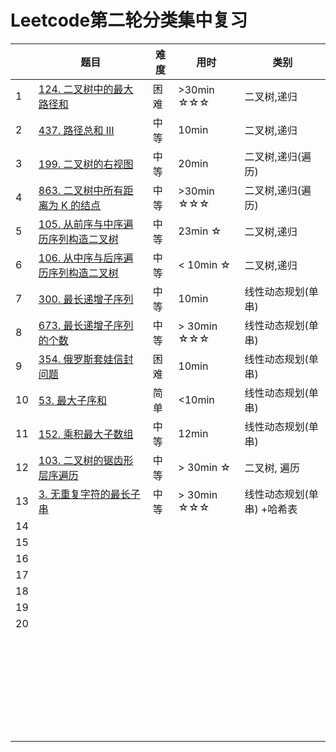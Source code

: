 # Leetcode第二轮分类集中复习

|      | 题目                                                         | 难度 | 用时        | 类别                       |
| ---- | ------------------------------------------------------------ | ---- | ----------- | -------------------------- |
| 1    | [124. 二叉树中的最大路径和](https://leetcode-cn.com/problems/binary-tree-maximum-path-sum/) | 困难 | >30min ☆☆☆  | 二叉树,递归                |
| 2    | [437. 路径总和 III](https://leetcode-cn.com/problems/path-sum-iii/) | 中等 | 10min       | 二叉树,递归                |
| 3    | [199. 二叉树的右视图](https://leetcode-cn.com/problems/binary-tree-right-side-view/) | 中等 | 20min       | 二叉树,递归(遍历)          |
| 4    | [863. 二叉树中所有距离为 K 的结点](https://leetcode-cn.com/problems/all-nodes-distance-k-in-binary-tree/) | 中等 | >30min ☆☆☆  | 二叉树,递归(遍历)          |
| 5    | [105. 从前序与中序遍历序列构造二叉树](https://leetcode-cn.com/problems/construct-binary-tree-from-preorder-and-inorder-traversal/) | 中等 | 23min ☆     | 二叉树,递归                |
| 6    | [106. 从中序与后序遍历序列构造二叉树](https://leetcode-cn.com/problems/construct-binary-tree-from-inorder-and-postorder-traversal/) | 中等 | < 10min ☆   | 二叉树,递归                |
| 7    | [300. 最长递增子序列](https://leetcode-cn.com/problems/longest-increasing-subsequence/) | 中等 | 10min       | 线性动态规划(单串)         |
| 8    | [673. 最长递增子序列的个数](https://leetcode-cn.com/problems/number-of-longest-increasing-subsequence/) | 中等 | > 30min ☆☆☆ | 线性动态规划(单串)         |
| 9    | [354. 俄罗斯套娃信封问题](https://leetcode-cn.com/problems/russian-doll-envelopes/) | 困难 | 10min       | 线性动态规划(单串)         |
| 10   | [53. 最大子序和](https://leetcode-cn.com/problems/maximum-subarray/) | 简单 | <10min      | 线性动态规划(单串)         |
| 11   | [152. 乘积最大子数组](https://leetcode-cn.com/problems/maximum-product-subarray/) | 中等 | 12min       | 线性动态规划(单串)         |
| 12   | [103. 二叉树的锯齿形层序遍历](https://leetcode-cn.com/problems/binary-tree-zigzag-level-order-traversal/) | 中等 | > 30min ☆   | 二叉树, 遍历               |
| 13   | [3. 无重复字符的最长子串](https://leetcode-cn.com/problems/longest-substring-without-repeating-characters/) | 中等 | > 30min ☆☆☆ | 线性动态规划(单串) +哈希表 |
| 14   |                                                              |      |             |                            |
| 15   |                                                              |      |             |                            |
| 16   |                                                              |      |             |                            |
| 17   |                                                              |      |             |                            |
| 18   |                                                              |      |             |                            |
| 19   |                                                              |      |             |                            |
| 20   |                                                              |      |             |                            |
|      |                                                              |      |             |                            |
|      |                                                              |      |             |                            |
|      |                                                              |      |             |                            |
|      |                                                              |      |             |                            |
|      |                                                              |      |             |                            |
|      |                                                              |      |             |                            |
|      |                                                              |      |             |                            |
|      |                                                              |      |             |                            |
|      |                                                              |      |             |                            |
|      |                                                              |      |             |                            |
|      |                                                              |      |             |                            |
|      |                                                              |      |             |                            |
|      |                                                              |      |             |                            |
|      |                                                              |      |             |                            |
|      |                                                              |      |             |                            |
|      |                                                              |      |             |                            |
|      |                                                              |      |             |                            |
|      |                                                              |      |             |                            |
|      |                                                              |      |             |                            |
|      |                                                              |      |             |                            |
|      |                                                              |      |             |                            |
|      |                                                              |      |             |                            |
|      |                                                              |      |             |                            |
|      |                                                              |      |             |                            |
|      |                                                              |      |             |                            |
|      |                                                              |      |             |                            |
|      |                                                              |      |             |                            |
|      |                                                              |      |             |                            |
|      |                                                              |      |             |                            |

